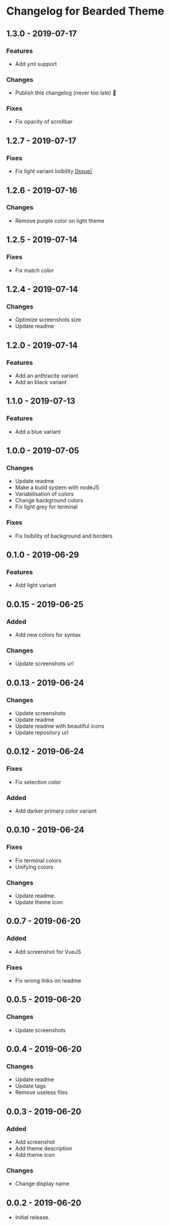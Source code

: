 # Changelog for Bearded Theme

## 1.3.0 - 2019-07-17

### Features

- Add yml support

### Changes

- Publish this changelog (never too late) 🎉

### Fixes

- Fix opacity of scrollbar

## 1.2.7 - 2019-07-17

### Fixes

- Fix light variant lisibility [[Issue]](https://github.com/BeardedBear/bearded-theme/issues/1)

## 1.2.6 - 2019-07-16

### Changes

- Remove purple color on light theme

## 1.2.5 - 2019-07-14

### Fixes

- Fix match color

## 1.2.4 - 2019-07-14

### Changes

- Optimize screenshots size
- Update readme

## 1.2.0 - 2019-07-14

### Features

- Add an anthracite variant
- Add an black variant

## 1.1.0 - 2019-07-13

### Features

- Add a blue variant

## 1.0.0 - 2019-07-05

### Changes

- Update readme
- Make a build system with nodeJS
- Variabilisation of colors
- Change background colors
- Fix light grey for terminal

### Fixes

- Fix lisibility of background and borders

## 0.1.0 - 2019-06-29

### Features

- Add light variant

## 0.0.15 - 2019-06-25

### Added

- Add new colors for syntax

### Changes

- Update screenshots url

## 0.0.13 - 2019-06-24

### Changes

- Update screenshots
- Update readme
- Update readme with beautiful icons
- Update repository url

## 0.0.12 - 2019-06-24

### Fixes

- Fix selection color

### Added

- Add darker primary color variant

## 0.0.10 - 2019-06-24

### Fixes

- Fix terminal colors
- Unifying colors

### Changes

- Update readme.
- Update theme icon

## 0.0.7 - 2019-06-20

### Added

- Add screenshot for VueJS

### Fixes

- Fix wrong links on readme

## 0.0.5 - 2019-06-20

### Changes

- Update screenshots

## 0.0.4 - 2019-06-20

### Changes

- Update readme
- Update tags
- Remove useless files

## 0.0.3 - 2019-06-20

### Added

- Add screenshot
- Add theme description
- Add theme icon

### Changes

- Change display name

## 0.0.2 - 2019-06-20

- Initial release.
